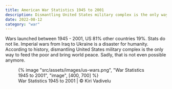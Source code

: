 ```yaml
---
title: American War Statistics 1945 to 2001
description: Dismantling United States military complex is the only way to feed the poor and bring world peace
date: 2022-08-12
category: "war"
---
```


Wars launched between 1945 - 2001, US 81% other countries 19%. Stats do not lie. Imperial wars from Iraq to Ukraine is a disaster for humanity. According to history, dismantling United States military complex is the only way to feed the poor and bring world peace. Sadly, that is not even possible anymore.

<!-- excerpt -->

<figure>
{% image "src/assets/images/us-wars.png", "War Statistics 1945 to 2001", "image", [400, 700] %}
<figcaption>War Statistics 1945 to 2001 | © Kiri Vadivelu</figcaption>
</figure>
